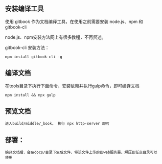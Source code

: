 ## 安装编译工具
使用 gitbook 作为文档编译工具，在使用之前需要安装 node.js、npm 和 gitbook-cli

node.js、npm安装方法网上有很多教程，不再赘述。

gitbook-cli 安装方法：

    npm install gitbook-cli -g

## 编译文档

在tools目录下执行下面命令，安装依赖并执行gulp命令，即可编译文档

    npm install && npx gulp

## 预览文档

    进入build/middle/_book， 执行 npx http-server 即可

## 部署：
    编译文档后，会在docs/目录下生成文件，将该文件上传的到web服务器，解压到任意目录可以使用
